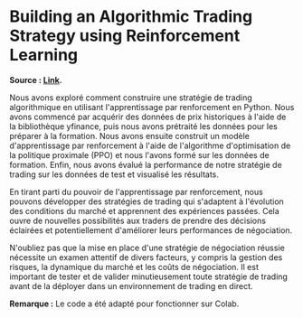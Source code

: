 # Building an Algorithmic Trading Strategy using Reinforcement Learning

**Source : [Link](https://medium.com/@tomydinero27/building-an-algorithmic-trading-strategy-using-reinforcement-learning-4ab12488d190).**

Nous avons exploré comment construire une stratégie de trading algorithmique en utilisant l'apprentissage par renforcement en Python. Nous avons commencé par acquérir des données de prix historiques à l'aide de la bibliothèque yfinance, puis nous avons prétraité les données pour les préparer à la formation. Nous avons ensuite construit un modèle d'apprentissage par renforcement à l'aide de l'algorithme d'optimisation de la politique proximale (PPO) et nous l'avons formé sur les données de formation. Enfin, nous avons évalué la performance de notre stratégie de trading sur les données de test et visualisé les résultats.

En tirant parti du pouvoir de l'apprentissage par renforcement, nous pouvons développer des stratégies de trading qui s'adaptent à l'évolution des conditions du marché et apprennent des expériences passées. Cela ouvre de nouvelles possibilités aux traders de prendre des décisions éclairées et potentiellement d'améliorer leurs performances de négociation.

N'oubliez pas que la mise en place d'une stratégie de négociation réussie nécessite un examen attentif de divers facteurs, y compris la gestion des risques, la dynamique du marché et les coûts de négociation. Il est important de tester et de valider minutieusement toute stratégie de trading avant de la déployer dans un environnement de trading en direct.

**Remarque :** Le code a été adapté pour fonctionner sur Colab.
